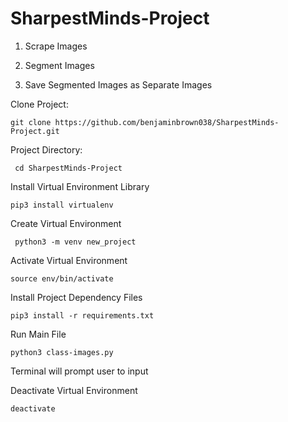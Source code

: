 # SharpestMinds-Project


1. Scrape Images

2. Segment Images

3. Save Segmented Images as Separate Images


Clone Project:

```git clone https://github.com/benjaminbrown038/SharpestMinds-Project.git```


Project Directory:


``` cd SharpestMinds-Project```

Install Virtual Environment Library

```pip3 install virtualenv```

Create Virtual Environment

``` python3 -m venv new_project```

Activate Virtual Environment

```source env/bin/activate```

Install Project Dependency Files

```pip3 install -r requirements.txt```

Run Main File

```python3 class-images.py```



Terminal will prompt user to input

Deactivate Virtual Environment

```deactivate```
